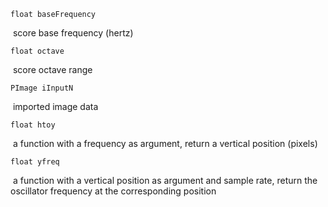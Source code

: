 `float baseFrequency`

​	score base frequency (hertz)

`float octave`

​	score octave range

`PImage iInputN`

​	imported image data

`float htoy` 

​	a function with a frequency as argument, return a vertical position (pixels)

`float yfreq` 

​	a function with a vertical position as argument and sample rate, return the oscillator frequency at the corresponding position


